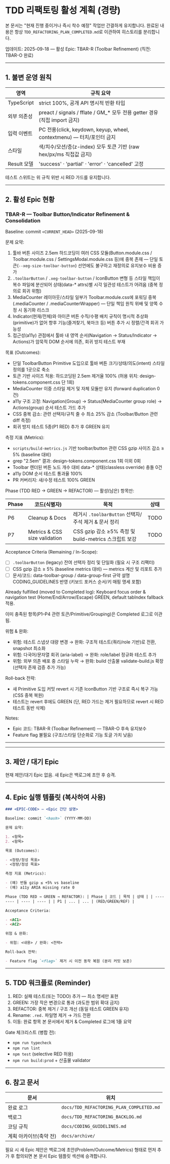 # TDD 리팩토링 활성 계획 (경량)

본 문서는 "현재 진행 중이거나 즉시 착수 예정" 작업만 간결하게 유지합니다. 완료된
내용은 항상 `TDD_REFACTORING_PLAN_COMPLETED.md`로 이관하여 히스토리를
분리합니다.

업데이트: 2025-09-18 — 활성 Epic: TBAR-R (Toolbar Refinement) (직전: TBAR-O
완료)

---

## 1. 불변 운영 원칙

| 영역        | 규칙 요약                                                                   |
| ----------- | --------------------------------------------------------------------------- |
| TypeScript  | strict 100%, 공개 API 명시적 반환 타입                                      |
| 외부 의존성 | preact / signals / fflate / GM\_\* 모두 전용 getter 경유 (직접 import 금지) |
| 입력 이벤트 | PC 전용(click, keydown, keyup, wheel, contextmenu) — 터치/포인터 금지       |
| 스타일      | 색/치수/모션/층(z-index) 모두 토큰 기반 (raw hex/px/ms 직접값 금지)         |
| Result 모델 | 'success' · 'partial' · 'error' · 'cancelled' 고정                          |

테스트 스위트는 위 규칙 위반 시 RED 가드를 유지합니다.

---

## 2. 활성 Epic 현황

### TBAR-R — Toolbar Button/Indicator Refinement & Consolidation

Baseline: commit `<CURRENT_HEAD>` (2025-09-18)

문제 요약:

1. 툴바 버튼 사이즈 2.5em 하드코딩이 여러 CSS 모듈(Button.module.css /
   Toolbar.module.css / SettingsModal.module.css 등)에 중복 존재 — 단일
   토큰(`--xeg-size-toolbar-button`) 선언에도 불구하고 재정의로 유지보수 비용
   증가
2. `.toolbarButton` / `.xeg-toolbar-button` / IconButton 변형 등 스타일 책임이
   복수 파일에 분산되어 상태(data-\* attrs)별 시각 일관성 테스트가 어려움 (중복
   정의로 회귀 위험)
3. MediaCounter 레이아웃/스타일 일부가 Toolbar.module.css에 포워딩 중복
   (.mediaCounter / .mediaCounterWrapper) — 단일 책임 원칙 위배 및 양쪽 수정 시
   동기화 리스크
4. Indicator(현재/전체)와 아이콘 버튼 수직/수평 배치 규칙이 명시적
   추상화(primitive)가 없어 향후 기능(즐겨찾기, 북마크 등) 버튼 추가 시
   정렬/간격 회귀 가능성
5. 접근성(a11y) 관점에서 툴바 내 영역 순서(Navigation → Status/Indicator →
   Actions)가 암묵적 DOM 순서에 의존, 회귀 방지 테스트 부재

목표 (Outcomes):

- 단일 ToolbarButton Primitive 도입으로 툴바 버튼 크기/상태/의도(intent) 스타일
  정의를 1곳으로 축소
- 토큰 기반 사이즈 적용: 하드코딩된 2.5em 제거율 100% (허용 위치:
  design-tokens.component.css 단 1회)
- MediaCounter 이중 스타일 제거 및 자체 모듈만 유지 (forward duplication 0건)
- a11y 구조 고정: Navigation(Group) → Status(MediaCounter group role) →
  Actions(group) 순서 테스트 가드 추가
- CSS 중복 감소: 관련 선택자/규칙 줄 수 최소 25% 감소 (Toolbar/Button 관련 diff
  측정)
- 회귀 방지 테스트 5종(P1 RED) 추가 후 GREEN 유지

측정 지표 (Metrics):

- `scripts/build-metrics.js` 기반 toolbar/button 관련 CSS gzip 사이즈 감소 ≥ 5%
  (baseline 대비)
- grep "2.5em" 결과: design-tokens.component.css 1회 이외 0회
- Toolbar 렌더된 버튼 노드 개수 대비 data-\* 상태(classless override) 충돌 0건
- a11y DOM 순서 테스트 통과율 100%
- PR 커버리지: 새/수정 테스트 100% GREEN

Phase (TDD RED → GREEN → REFACTOR) — 활성(남은) 항목만:

| Phase | 코드(식별자)                  | 목적                                                  | 상태 |
| ----- | ----------------------------- | ----------------------------------------------------- | ---- |
| P6    | Cleanup & Docs                | 레거시 `.toolbarButton` 선택자/주석 제거 & 문서 정리  | TODO |
| P7    | Metrics & CSS size validation | CSS gzip 감소 ≥5% 측정 및 build-metrics 스크립트 보강 | TODO |

Acceptance Criteria (Remaining / In-Scope):

- [ ] `.toolbarButton` (legacy) 잔여 선택자 정리 및 단일화 (필요 시 구조 리팩터)
- [ ] CSS gzip 감소 ≥ 5% (baseline metrics 대비) — metrics 계산 및 리포트 추가
- [ ] 문서/코드: data-toolbar-group / data-group-first 규약 설명
      CODING_GUIDELINES 반영 (키보드 포커스 순서/키 매핑 명세 포함)

Already fulfilled (moved to Completed log): Keyboard focus order & navigation
test (Home/End/Arrow/Escape) GREEN, default tabIndex fallback 적용.

이미 충족된 항목(P1–P4 관련 토큰/Primitive/Grouping)은 Completed 로그로 이관됨.

위험 & 완화:

- 위험: 테스트 스냅샷 대량 변경 → 완화: 구조적 테스트(쿼리/role 기반)로 전환,
  snapshot 최소화
- 위험: 다국어/문자열 회귀 (aria-label) → 완화: role/label 정규화 테스트 추가
- 위험: 외부 의존 배포 중 스타일 누락 → 완화: build 산출물 validate-build.js
  확장 (선택자 존재 검증 추가 가능)

Roll-back 전략:

- 새 Primitive 도입 커밋 revert 시 기존 IconButton 기반 구조로 즉시 복구 가능
  (CSS 중복 복원)
- 테스트는 revert 후에도 GREEN (단, RED 가드는 제거 필요하므로 revert 시 RED
  테스트 동반 삭제)

Notes:

- Epic 코드: TBAR-R (Toolbar Refinement) — TBAR-O 후속 유지보수
- Feature flag 불필요 (구조/스타일 단순화로 기능 토글 가치 낮음)

---

---

## 3. 제안 / 대기 Epic

현재 제안/대기 Epic 없음. 새 Epic은 백로그에 초안 후 승격.

---

## 4. Epic 실행 템플릿 (복사하여 사용)

```markdown
### <EPIC-CODE> — <Epic 간단 설명>

Baseline: commit `<hash>` (YYYY-MM-DD)

문제 요약:

1. <항목>
2. <항목>

목표 (Outcomes):

- <정량/정성 목표>
- <정량/정성 목표>

측정 지표 (Metrics):

- (예) 번들 gzip ≤ +5% vs baseline
- (예) a11y ARIA missing rate 0

Phase (TDD RED → GREEN → REFACTOR): | Phase | 코드 | 목적 | 상태 | | ----- |
---- | ---- | ---- | | P1 | ... | ... | (RED/GREEN/REF) |

Acceptance Criteria:

- <AC1>
- <AC2>

위험 & 완화:

- 위험: <내용> / 완화: <전략>

Roll-back 전략:

- Feature flag `<flag>` 제거 시 이전 동작 복원 (분리 커밋 보존)
```

---

## 5. TDD 워크플로 (Reminder)

1. RED: 실패 테스트(또는 TODO) 추가 — 최소 명세만 표현
2. GREEN: 가장 작은 변경으로 통과 (과도한 범위 확대 금지)
3. REFACTOR: 중복 제거 / 구조 개선 (동일 테스트 GREEN 유지)
4. Rename: `.red.` 파일명 제거 → 가드 전환
5. 이동: 완료 항목 본 문서에서 제거 & Completed 로그에 1줄 요약

Gate 체크리스트 (병합 전):

- `npm run typecheck`
- `npm run lint`
- `npm test` (selective RED 허용)
- `npm run build:prod` + 산출물 validator

---

## 6. 참고 문서

| 문서                   | 위치                                     |
| ---------------------- | ---------------------------------------- |
| 완료 로그              | `docs/TDD_REFACTORING_PLAN_COMPLETED.md` |
| 백로그                 | `docs/TDD_REFACTORING_BACKLOG.md`        |
| 코딩 규칙              | `docs/CODING_GUIDELINES.md`              |
| 계획 아카이브(축약 전) | `docs/archive/`                          |

필요 시 새 Epic 제안은 백로그에 초안(Problem/Outcome/Metrics) 형태로 먼저 추가
후 합의되면 본 문서 Epic 템플릿 섹션에 승격합니다.

